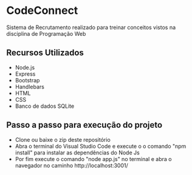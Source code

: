 # CodeConnect
Sistema de Recrutamento realizado para treinar conceitos vistos na disciplina de Programação Web

## Recursos Utilizados
- Node.js
- Express
- Bootstrap
- Handlebars
- HTML
- CSS
- Banco de dados SQLite

## Passo a passo para execução do projeto

- Clone ou baixe o zip deste repositório
- Abra o terminal do Visual Studio Code e execute o o comando "npm install" para instalar as dependências do Node Js
- Por fim execute o comando "node app.js" no terminal e abra o navegador no caminho http://localhost:3001/
